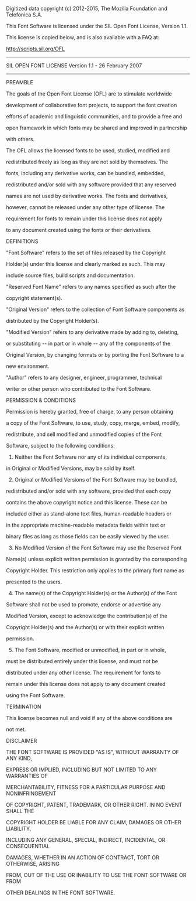 Digitized data copyright (c) 2012-2015, The Mozilla Foundation and Telefonica S.A.


This Font Software is licensed under the SIL Open Font License, Version 1.1.

This license is copied below, and is also available with a FAQ at:

http://scripts.sil.org/OFL



-----------------------------------------------------------

SIL OPEN FONT LICENSE Version 1.1 - 26 February 2007

-----------------------------------------------------------


PREAMBLE

The goals of the Open Font License (OFL) are to stimulate worldwide

development of collaborative font projects, to support the font creation

efforts of academic and linguistic communities, and to provide a free and

open framework in which fonts may be shared and improved in partnership

with others.


The OFL allows the licensed fonts to be used, studied, modified and

redistributed freely as long as they are not sold by themselves. The

fonts, including any derivative works, can be bundled, embedded, 

redistributed and/or sold with any software provided that any reserved

names are not used by derivative works. The fonts and derivatives,

however, cannot be released under any other type of license. The

requirement for fonts to remain under this license does not apply

to any document created using the fonts or their derivatives.


DEFINITIONS

"Font Software" refers to the set of files released by the Copyright

Holder(s) under this license and clearly marked as such. This may

include source files, build scripts and documentation.


"Reserved Font Name" refers to any names specified as such after the

copyright statement(s).


"Original Version" refers to the collection of Font Software components as

distributed by the Copyright Holder(s).


"Modified Version" refers to any derivative made by adding to, deleting,

or substituting -- in part or in whole -- any of the components of the

Original Version, by changing formats or by porting the Font Software to a

new environment.


"Author" refers to any designer, engineer, programmer, technical

writer or other person who contributed to the Font Software.


PERMISSION & CONDITIONS

Permission is hereby granted, free of charge, to any person obtaining

a copy of the Font Software, to use, study, copy, merge, embed, modify,

redistribute, and sell modified and unmodified copies of the Font

Software, subject to the following conditions:


1) Neither the Font Software nor any of its individual components,

in Original or Modified Versions, may be sold by itself.


2) Original or Modified Versions of the Font Software may be bundled,

redistributed and/or sold with any software, provided that each copy

contains the above copyright notice and this license. These can be

included either as stand-alone text files, human-readable headers or

in the appropriate machine-readable metadata fields within text or

binary files as long as those fields can be easily viewed by the user.


3) No Modified Version of the Font Software may use the Reserved Font

Name(s) unless explicit written permission is granted by the corresponding

Copyright Holder. This restriction only applies to the primary font name as

presented to the users.


4) The name(s) of the Copyright Holder(s) or the Author(s) of the Font

Software shall not be used to promote, endorse or advertise any

Modified Version, except to acknowledge the contribution(s) of the

Copyright Holder(s) and the Author(s) or with their explicit written

permission.


5) The Font Software, modified or unmodified, in part or in whole,

must be distributed entirely under this license, and must not be

distributed under any other license. The requirement for fonts to

remain under this license does not apply to any document created

using the Font Software.


TERMINATION

This license becomes null and void if any of the above conditions are

not met.


DISCLAIMER

THE FONT SOFTWARE IS PROVIDED "AS IS", WITHOUT WARRANTY OF ANY KIND,

EXPRESS OR IMPLIED, INCLUDING BUT NOT LIMITED TO ANY WARRANTIES OF

MERCHANTABILITY, FITNESS FOR A PARTICULAR PURPOSE AND NONINFRINGEMENT

OF COPYRIGHT, PATENT, TRADEMARK, OR OTHER RIGHT. IN NO EVENT SHALL THE

COPYRIGHT HOLDER BE LIABLE FOR ANY CLAIM, DAMAGES OR OTHER LIABILITY,

INCLUDING ANY GENERAL, SPECIAL, INDIRECT, INCIDENTAL, OR CONSEQUENTIAL

DAMAGES, WHETHER IN AN ACTION OF CONTRACT, TORT OR OTHERWISE, ARISING

FROM, OUT OF THE USE OR INABILITY TO USE THE FONT SOFTWARE OR FROM

OTHER DEALINGS IN THE FONT SOFTWARE.
